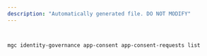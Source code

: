 ```yaml
---
description: "Automatically generated file. DO NOT MODIFY"
---
```


```bash


mgc identity-governance app-consent app-consent-requests list

```